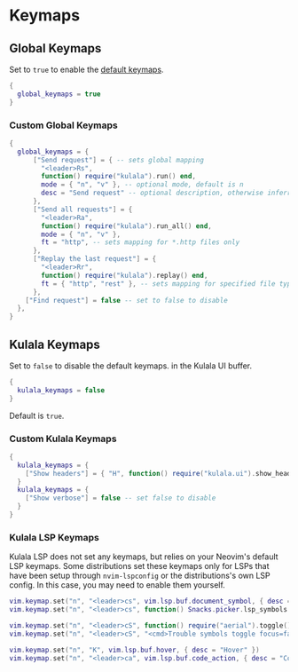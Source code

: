 # Keymaps

## Global Keymaps

Set to `true` to enable the [default keymaps](default-keymaps.md).

```lua
{
  global_keymaps = true
}
```

### Custom Global Keymaps

```lua
{
  global_keymaps = {
      ["Send request"] = { -- sets global mapping
        "<leader>Rs",
        function() require("kulala").run() end,
        mode = { "n", "v" }, -- optional mode, default is n
        desc = "Send request" -- optional description, otherwise inferred from the key
      },
      ["Send all requests"] = {
        "<leader>Ra",
        function() require("kulala").run_all() end,
        mode = { "n", "v" },
        ft = "http", -- sets mapping for *.http files only
      },
      ["Replay the last request"] = {
        "<leader>Rr",
        function() require("kulala").replay() end,
        ft = { "http", "rest" }, -- sets mapping for specified file types
      },
    ["Find request"] = false -- set to false to disable
  },
}
```

## Kulala Keymaps

Set to `false` to disable the default keymaps.
in the Kulala UI buffer.

```lua
{
  kulala_keymaps = false
}
```

Default is `true`.

### Custom Kulala Keymaps

```lua
{
  kulala_keymaps = {
    ["Show headers"] = { "H", function() require("kulala.ui").show_headers() end, },
  }
  kulala_keymaps = {
    ["Show verbose"] = false -- set false to disable
  }
}
```

### Kulala LSP Keymaps

Kulala LSP does not set any keymaps, but relies on your Neovim's default LSP keymaps. Some distributions set these keymaps only for LSPs that have been
setup through `nvim-lspconfig` or the distributions's own LSP config. In this case, you may need to enable them yourself.

```lua
vim.keymap.set("n", "<leader>cs", vim.lsp.buf.document_symbol, { desc = "Search Symbols" })
vim.keymap.set("n", "<leader>cs", function() Snacks.picker.lsp_symbols { layout = { preset = "vscode", preview = "main" } } end, { desc = "Search Symbols" }) -- requires snacks.nvim

vim.keymap.set("n", "<leader>cS", function() require("aerial").toggle() end, { desc = "Symbols outline" }) -- requires aerial.nvim (recommended)
vim.keymap.set("n", "<leader>cS", "<cmd>Trouble symbols toggle focus=false<cr>", { desc = "Symbols outline" }) -- requires trouble.nvim

vim.keymap.set("n", "K", vim.lsp.buf.hover, { desc = "Hover" })
vim.keymap.set("n", "<leader>ca", vim.lsp.buf.code_action, { desc = "Code Action" })
```
